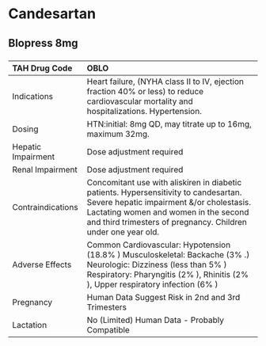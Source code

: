 # Candesartan

## Blopress 8mg

##### 

| TAH Drug Code      | OBLO                                                                                                                                                                                                                                      |
|:-------------------|:------------------------------------------------------------------------------------------------------------------------------------------------------------------------------------------------------------------------------------------|
| Indications        | Heart failure, (NYHA class II to IV, ejection fraction 40% or less) to reduce cardiovascular mortality and hospitalizations. Hypertension.                                                                                                |
| Dosing             | HTN:initial: 8mg QD, may titrate up to 16mg, maximum 32mg.                                                                                                                                                                                |
| Hepatic Impairment | Dose adjustment required                                                                                                                                                                                                                  |
| Renal Impairment   | Dose adjustment required                                                                                                                                                                                                                  |
| Contraindications  | Concomitant use with aliskiren in diabetic patients. Hypersensitivity to candesartan. Severe hepatic impairment &/or cholestasis. Lactating women and women in the second and third trimesters of pregnancy. Children under one year old. |
| Adverse Effects    | Common Cardiovascular: Hypotension (18.8% ) Musculoskeletal: Backache (3% .) Neurologic: Dizziness (less than 5% ) Respiratory: Pharyngitis (2% ), Rhinitis (2% ), Upper respiratory infection (6% )                                      |
| Pregnancy          | Human Data Suggest Risk in 2nd and 3rd Trimesters                                                                                                                                                                                         |
| Lactation          | No (Limited) Human Data - Probably Compatible                                                                                                                                                                                             |

